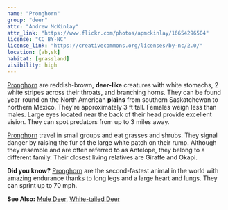 ```yaml
---
name: "Pronghorn"
group: "deer"
attr: "Andrew McKinlay"
attr_link: "https://www.flickr.com/photos/apmckinlay/16654296504"
license: "CC BY-NC"
license_link: "https://creativecommons.org/licenses/by-nc/2.0/"
location: [ab,sk]
habitat: [grassland]
visibility: high
---
```

[Pronghorn](/animals/pronghorn/) are reddish-brown, **deer-like** creatures with white stomachs,  2 white stripes across their  throats, and branching horns. They can be found year-round on the North American **plains** from southern Saskatchewan to northern Mexico. They're approximately 3 ft tall. Females weigh less than males. Large eyes located near the back of their head provide excellent vision. They can spot predators from up to 3 miles away.

[Pronghorn](/animals/pronghorn/) travel in small groups and eat grasses and shrubs. They signal danger by raising the fur of the large white patch on their rump. Although they resemble and are often referred to as Antelope, they belong to a different family. Their closest living relatives are Giraffe and Okapi.

**Did you know?** [Pronghorn](/animals/pronghorn/) are the second-fastest animal in the world with amazing endurance thanks to long legs and a large heart and lungs. They can sprint up to 70 mph.

<!-- generated, do not edit -->
**See Also:**
[Mule Deer](/animals/muledeer/),
[White-tailed Deer](/animals/whtdeer/)
